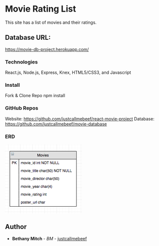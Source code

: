 # Movie Rating List

This site has a list of movies and their ratings.   

## Database URL: 

https://movie-db-project.herokuapp.com/

### Technologies 

React.js, Node.js, Express, Knex, HTML5/CSS3, and Javascript 

### Install

Fork & Clone Repo
npm install 

### GitHub Repos
Website: https://github.com/justcallmebeef/react-movie-project
Database: https://github.com/justcallmebeef/movie-database

### ERD 

![Movie ERD](/src/assets/movie-erd.png)

## Author

* **Bethany Mitch** - *BM* - [justcallmebeef](https://github.com/justcallmebeef)